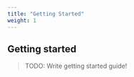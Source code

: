 ```yaml
---
title: "Getting Started"
weight: 1
---
```


## Getting started

> TODO: Write getting started guide!
